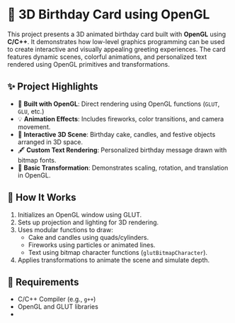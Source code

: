 # 🎉 3D Birthday Card using OpenGL

This project presents a 3D animated birthday card built with **OpenGL** using **C/C++**. It demonstrates how low-level graphics programming can be used to create interactive and visually appealing greeting experiences. The card features dynamic scenes, colorful animations, and personalized text rendered using OpenGL primitives and transformations.

## ✨ Project Highlights

- 🧱 **Built with OpenGL**: Direct rendering using OpenGL functions (`GLUT`, `GLU`, etc.)
- 💡 **Animation Effects**: Includes fireworks, color transitions, and camera movement.
- 🎂 **Interactive 3D Scene**: Birthday cake, candles, and festive objects arranged in 3D space.
- 🖋️ **Custom Text Rendering**: Personalized birthday message drawn with bitmap fonts.
- 📐 **Basic Transformation**: Demonstrates scaling, rotation, and translation in OpenGL.

## 🧪 How It Works

1. Initializes an OpenGL window using GLUT.
2. Sets up projection and lighting for 3D rendering.
3. Uses modular functions to draw:
   - Cake and candles using quads/cylinders.
   - Fireworks using particles or animated lines.
   - Text using bitmap character functions (`glutBitmapCharacter`).
4. Applies transformations to animate the scene and simulate depth.

## 🔧 Requirements

- C/C++ Compiler (e.g., `g++`)
- OpenGL and GLUT libraries
- 
